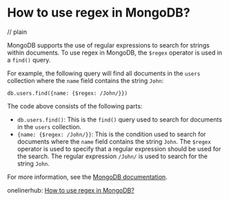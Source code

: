 # How to use regex in MongoDB?
// plain

MongoDB supports the use of regular expressions to search for strings within documents. To use regex in MongoDB, the `$regex` operator is used in a `find()` query.

For example, the following query will find all documents in the `users` collection where the `name` field contains the string `John`:

```
db.users.find({name: {$regex: /John/}})
```

The code above consists of the following parts:

- `db.users.find()`: This is the `find()` query used to search for documents in the `users` collection.
- `{name: {$regex: /John/}}`: This is the condition used to search for documents where the `name` field contains the string `John`. The `$regex` operator is used to specify that a regular expression should be used for the search. The regular expression `/John/` is used to search for the string `John`.

For more information, see the [MongoDB documentation](https://docs.mongodb.com/manual/reference/operator/query/regex/).

onelinerhub: [How to use regex in MongoDB?](https://onelinerhub.com/mongodb/how-to-use-regex-in-mongodb)